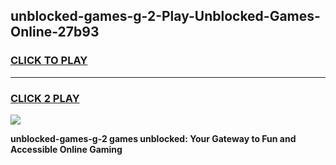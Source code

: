 
## unblocked-games-g-2-Play-Unblocked-Games-Online-27b93
<h3>
<a href="https://premium76.site?title=unblocked-games-g-2&ref=25A">CLICK TO PLAY</a></h3>
<hr>

<h3>
<a href="https://premium76.site?title=unblocked-games-g-2&ref=25A">CLICK 2 PLAY</a>
  
</h3>

<a href="https://premium76.site?title=unblocked-games-g-2&ref=25A"><img src="https://clearcache.store/games.png"></a>


**unblocked-games-g-2 games unblocked: Your Gateway to Fun and Accessible Online Gaming**
